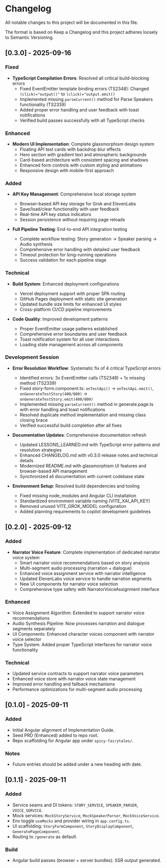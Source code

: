 # Changelog

All notable changes to this project will be documented in this file.

The format is based on Keep a Changelog and this project adheres loosely to Semantic Versioning.

## [0.3.0] - 2025-09-16
### Fixed
- **TypeScript Compilation Errors**: Resolved all critical build-blocking errors
  - Fixed EventEmitter template binding errors (TS2348): Changed `(click)="output()"` to `(click)="output.emit()`
  - Implemented missing `parseCurrent()` method for Parse Speakers functionality (TS2339)
  - Added proper error handling and user feedback with toast notifications
  - Verified build passes successfully with all TypeScript checks

### Enhanced
- **Modern UI Implementation**: Complete glassmorphism design system
  - Floating API test cards with backdrop blur effects
  - Hero section with gradient text and atmospheric backgrounds
  - Card-based architecture with consistent spacing and shadows
  - Enhanced form controls with custom styling and animations
  - Responsive design with mobile-first approach

### Added
- **API Key Management**: Comprehensive local storage system
  - Browser-based API key storage for Grok and ElevenLabs
  - Save/load/clear functionality with user feedback
  - Real-time API key status indicators
  - Session persistence without requiring page reloads

- **Full Pipeline Testing**: End-to-end API integration testing
  - Complete workflow testing: Story generation → Speaker parsing → Audio synthesis
  - Comprehensive error handling with detailed user feedback
  - Timeout protection for long-running operations
  - Success validation for each pipeline stage

### Technical
- **Build System**: Enhanced deployment configurations
  - Vercel deployment support with proper SPA routing
  - GitHub Pages deployment with static site generation
  - Updated bundle size limits for enhanced UI styles
  - Cross-platform CI/CD pipeline improvements

- **Code Quality**: Improved development patterns
  - Proper EventEmitter usage patterns established
  - Comprehensive error boundaries and user feedback
  - Toast notification system for all user interactions
  - Loading state management across all components

### Development Session
- **Error Resolution Workflow**: Systematic fix of 4 critical TypeScript errors
  - Identified errors: 3x EventEmitter calls (TS2348) + 1x missing method (TS2339)
  - Fixed story-form.component.ts: `onTestApi()` → `onTestApi.emit()`, `onGenerateTestStory(400/800)` → `onGenerateTestStory.emit(400/800)`
  - Implemented missing `parseCurrent()` method in generate.page.ts with error handling and toast notifications
  - Resolved duplicate method implementation and missing class closing brace
  - Verified successful build completion after all fixes

- **Documentation Updates**: Comprehensive documentation refresh
  - Updated LESSONS_LEARNED.md with TypeScript error patterns and resolution strategies
  - Enhanced CHANGELOG.md with v0.3.0 release notes and technical details
  - Modernized README.md with glassmorphism UI features and browser-based API management
  - Synchronized all documentation with current codebase state

- **Environment Setup**: Resolved build dependencies and tooling
  - Fixed missing node_modules and Angular CLI installation
  - Standardized environment variable naming (VITE_XAI_API_KEY)
  - Removed unused VITE_GROK_MODEL configuration
  - Added planning requirements to copilot development guidelines

## [0.2.0] - 2025-09-12
### Added
- **Narrator Voice Feature**: Complete implementation of dedicated narrator voice system
  - Smart narrator voice recommendations based on story analysis
  - Multi-segment audio processing (narration + dialogue)
  - Enhanced voice assignment service with narrator intelligence
  - Updated ElevenLabs voice service to handle narration segments
  - New UI components for narrator voice selection
  - Comprehensive type safety with NarratorVoiceAssignment interface

### Enhanced
- Voice Assignment Algorithm: Extended to support narrator voice recommendations
- Audio Synthesis Pipeline: Now processes narration and dialogue segments separately
- UI Components: Enhanced character voices component with narrator voice selector
- Type System: Added proper TypeScript interfaces for narrator voice functionality

### Technical
- Updated service contracts to support narrator voice parameters
- Enhanced voice store with narrator voice state management
- Improved error handling and fallback mechanisms
- Performance optimizations for multi-segment audio processing

## [0.1.0] - 2025-09-11
### Added
- Initial Angular alignment of Implementation Guide.
- Seed PRD (Enhanced) added to repo root.
- Repo scaffolding for Angular app under `spicy-fairytales/`.

### Notes
- Future entries should be added under a new heading with date.

## [0.1.1] - 2025-09-11
### Added
- Service seams and DI tokens: `STORY_SERVICE`, `SPEAKER_PARSER`, `VOICE_SERVICE`.
- Mock services: `MockStoryService`, `MockSpeakerParser`, `MockVoiceService`.
- Env toggle `useMocks` and provider wiring in `app.config.ts`.
- UI scaffolding: `StoryFormComponent`, `StoryDisplayComponent`, `GeneratePageComponent`.
- Routing to `/generate` as default.

### Build
- Angular build passes (browser + server bundles). SSR output generated.
